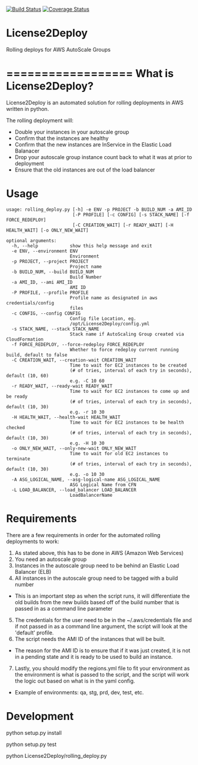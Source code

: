[![Build Status](https://travis-ci.org/dandb/License2Deploy.svg)](https://travis-ci.org/dandb/License2Deploy)
[![Coverage Status](https://coveralls.io/repos/dandb/License2Deploy/badge.svg?branch=master&service=github)](https://coveralls.io/github/dandb/License2Deploy?branch=master)
# License2Deploy

Rolling deploys for AWS AutoScale Groups

==================
What is License2Deploy?
==================

License2Deploy is an automated solution for rolling deployments in AWS written in python. 

The rolling deployment will:
 - Double your instances in your autoscale group
 - Confirm that the instances are healthy
 - Confirm that the new instances are InService in the Elastic Load Balanacer
 - Drop your autoscale group instance count back to what it was at prior to deployment
 - Ensure that the old instances are out of the load balancer

Usage
==================
```
usage: rolling_deploy.py [-h] -e ENV -p PROJECT -b BUILD_NUM -a AMI_ID
                         [-P PROFILE] [-c CONFIG] [-s STACK_NAME] [-f FORCE_REDEPLOY]
                         [-C CREATION_WAIT] [-r READY_WAIT] [-H HEALTH_WAIT] [-o ONLY_NEW_WAIT]

optional arguments:
  -h, --help            show this help message and exit
  -e ENV, --environment ENV
                        Environment
  -p PROJECT, --project PROJECT
                        Project name
  -b BUILD_NUM, --build BUILD_NUM
                        Build Number
  -a AMI_ID, --ami AMI_ID
                        AMI ID
  -P PROFILE, --profile PROFILE
                        Profile name as designated in aws credentials/config
                        files
  -c CONFIG, --config CONFIG
                        Config file Location, eg.
                        /opt/License2Deploy/config.yml
  -s STACK_NAME, --stack STACK_NAME
                        Stack name if AutoScaling Group created via CloudFormation
  -f FORCE_REDEPLOY, --force-redeploy FORCE_REDEPLOY
                        Whether to force redeploy current running build, default to false
  -C CREATION_WAIT, --creation-wait CREATION_WAIT
                        Time to wait for EC2 instances to be created
                        (# of tries, interval of each try in seconds), default (10, 60)
                        e.g. -C 10 60
  -r READY_WAIT, --ready-wait READY_WAIT
                        Time to wait for EC2 instances to come up and be ready
                        (# of tries, interval of each try in seconds), default (10, 30)
                        e.g. -r 10 30
  -H HEALTH_WAIT, --health-wait HEALTH_WAIT
                        Time to wait for EC2 instances to be health checked
                        (# of tries, interval of each try in seconds), default (10, 30)
                        e.g. -H 10 30
  -o ONLY_NEW_WAIT, --only-new-wait ONLY_NEW_WAIT
                        Time to wait for old EC2 instances to terminate
                        (# of tries, interval of each try in seconds), default (10, 30)
                        e.g. -o 10 30
  -A ASG_LOGICAL_NAME, --asg-logical-name ASG_LOGICAL_NAME
                        ASG Logical Name from CFN
  -L LOAD_BALANCER, --load_balancer LOAD_BALANCER
                        LoadBalancerName
```
Requirements
==================

There are a few requirements in order for the automated rolling deployments to work:

1. As stated above, this has to be done in AWS (Amazon Web Services)
2. You need an autoscale group
3. Instances in the autoscale group need to be behind an Elastic Load Balancer (ELB)
4. All instances in the autoscale group need to be tagged with a build number
  * This is an important step as when the script runs, it will differentiate the old builds
    from the new builds based off of the build number that is passed in as a command line parameter
5. The credentials for the user need to be in the ~/.aws/credentials file and if not passed in as a 
   command line argument, the script will look at the 'default' profile.
6. The script needs the AMI ID of the instances that will be built.
  * The reason for the AMI ID is to ensure that if it was just created, it is not in a pending state
    and it is ready to be used to build an instance.
7. Lastly, you should modify the regions.yml file to fit your environment as the environment is what is
   passed to the script, and the script will work the logic out based on what is in the yaml config.
  * Example of environments: qa, stg, prd, dev, test, etc.

Development
============

python setup.py install

python setup.py test

python License2Deploy/rolling_deploy.py
